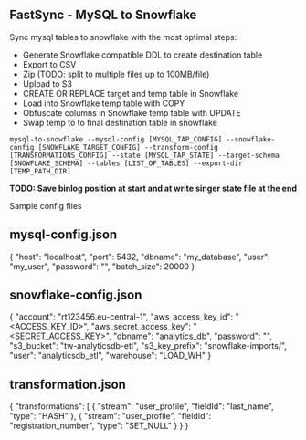 FastSync - MySQL to Snowflake
-----------------------------

Sync mysql tables to snowflake with the most optimal steps:

* Generate Snowflake compatible DDL to create destination table
* Export to CSV
* Zip (TODO: split to multiple files up to 100MB/file)
* Upload to S3
* CREATE OR REPLACE target and temp table in Snowflake
* Load into Snowflake temp table with COPY
* Obfuscate columns in Snowflake temp table with UPDATE
* Swap temp to to final destination table in snowflake

`mysql-to-snowflake --mysql-config [MYSQL_TAP_CONFIG] --snowflake-config [SNOWFLAKE_TARGET_CONFIG] --transform-config [TRANSFORMATIONS_CONFIG] --state [MYSQL_TAP_STATE] --target-schema [SNOWFLAKE_SCHEMA] --tables [LIST_OF_TABLES] --export-dir [TEMP_PATH_DIR]`

**TODO: Save binlog position at start and at write singer state file at the end**

Sample config files

## mysql-config.json

  {
    "host": "localhost",
    "port": 5432,
    "dbname": "my_database",
    "user": "my_user",
    "password": "<PASSWORD>",
    "batch_size": 20000
  }

## snowflake-config.json

  {
      "account": "rt123456.eu-central-1",
      "aws_access_key_id": "<ACCESS_KEY_ID>",
      "aws_secret_access_key": "<SECRET_ACCESS_KEY>",
      "dbname": "analytics_db",
      "password": "<PASSWORD>",
      "s3_bucket": "tw-analyticsdb-etl",
      "s3_key_prefix": "snowflake-imports/",
      "user": "analyticsdb_etl",
      "warehouse": "LOAD_WH"
  }

## transformation.json

  {
    "transformations": [
      {
        "stream": "user_profile",
        "fieldId": "last_name",
        "type": "HASH"
      },
      {
        "stream": "user_profile",
        "fieldId": "registration_number",
        "type": "SET_NULL"
      }
    }
  }